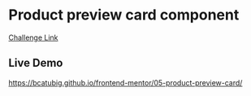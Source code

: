 # Product preview card component

[Challenge Link](https://www.frontendmentor.io/challenges/product-preview-card-component-GO7UmttRfa)

## Live Demo

https://bcatubig.github.io/frontend-mentor/05-product-preview-card/
